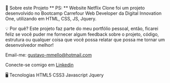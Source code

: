 📌 Sobre este Projeto
** PS: ** Website Netflix Clone foi um projeto desenvolvido no Bootcamp Carrefour Web Developer da Digital Innovation One, utilizando em HTML, CSS, JS, Jquery.

💡 Por quê?
Este projeto faz parte do meu portfólio pessoal, então, ficarei feliz se você puder me fornecer algum feedback sobre o projeto, código, estrutura ou qualquer coisa que você possa relatar que possa me tornar um desenvolvedor melhor!

Email-me: gustavo-mmello@hotmail.com

Conecte-se comigo em 
<a href="https://www.linkedin.com/in/gustavo-m-mello/">Linkedin</a>

🖥️ Tecnologias
HTML5
CSS3
Javascript
Jquery
